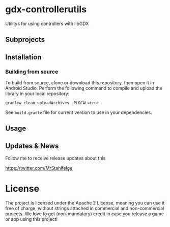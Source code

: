 # gdx-controllerutils

Utilitys for using controllers with libGDX

## Subprojects

## Installation

### Building from source
To build from source, clone or download this repository, then open it in Android Studio. Perform the following command to compile and upload the library in your local repository:

    gradlew clean uploadArchives -PLOCAL=true
    
See `build.gradle` file for current version to use in your dependencies.

## Usage 

## Updates & News
Follow me to receive release updates about this

https://twitter.com/MrStahlfelge

# License

The project is licensed under the Apache 2 License, meaning you can use it free of charge, without strings attached in commercial and non-commercial projects. We love to get (non-mandatory) credit in case you release a game or app using this project!
